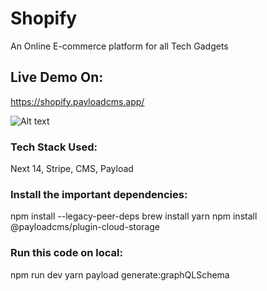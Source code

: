 # Shopify
An Online E-commerce platform for all Tech Gadgets

## Live Demo On:
https://shopify.payloadcms.app/

![Alt text](<Screenshot 2023-12-26 at 10.48.23 PM.png>)


### Tech Stack Used:
Next 14, Stripe, CMS, Payload 

### Install the important dependencies:
npm install --legacy-peer-deps
brew install yarn
npm install @payloadcms/plugin-cloud-storage

### Run this code on local:
npm run dev
yarn payload generate:graphQLSchema



